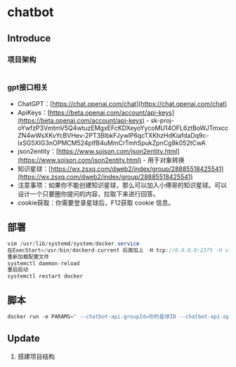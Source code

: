 # chatbot

## Introduce
### 项目架构
```java

```

### gpt接口相关
- ChatGPT：[https://chat.openai.com/chat](https://chat.openai.com/chat)
- ApiKeys：[https://beta.openai.com/account/api-keys](https://beta.openai.com/account/api-keys) - 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
- json2entity：[https://www.sojson.com/json2entity.html](https://www.sojson.com/json2entity.html) - 用于对象转换
- 知识星球：[https://wx.zsxq.com/dweb2/index/group/28885518425541](https://wx.zsxq.com/dweb2/index/group/28885518425541)
- 注意事项：如果你不能创建知识星球，那么可以加入小傅哥的知识星球。可以设计一个只要圈你提问的内容，拉取下来进行回答。
- cookie获取：你需要登录星球后，F12获取 cookie 信息。


## 部署
```java
vim /usr/lib/systemd/system/docker.service
在ExecStart=/usr/bin/dockerd-current 后面加上 -H tcp://0.0.0.0:2375 -H unix://var/run/docker.sock \
重新加载配置文件
systemctl daemon-reload
重启启动
systemctl restart docker
```

## 脚本

```java
docker run -e PARAMS=" --chatbot-api.groupId=你的星球ID --chatbot-api.openAiKey=自行申请 --chatbot-api.cookie=登录cookie信息" -p 8090:8090 --name chatbot-api -d chatbot-api:1.0
```

## Update
1. 搭建项目结构